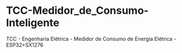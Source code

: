 # TCC-Medidor_de_Consumo-Inteligente
TCC - Engenharia Elétrica - Medidor de Consumo de Energia Elétrica - ESP32+SX1276
